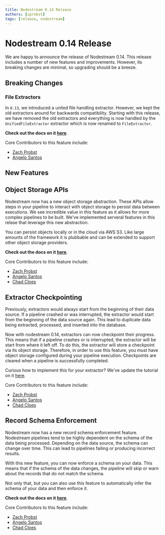 ```yaml
---
title: Nodestream 0.14 Release
authors: [zprobst]
tags: [release, nodestream]
---
```


# Nodestream 0.14 Release

We are happy to announce the release of Nodestream 0.14.
This release includes a number of new features and improvements. 
However, its breaking changes are minimal, so upgrading should be a breeze. 

## Breaking Changes

### File Extractors 

In `0.13`, we introduced a united file handling extractor. However, we kept the old extractors around for backwards compatibility. 
Starting with this release, we have removed the old extractors and everything is now handled by 
the `UnifiedFileExtractor` extractor which is now renamed to `FileExtractor`.

**Check out the docs on it [here](/docs/docs/reference/extractors/#the-file-extractor)**.

Core Contributors to this feature include:
- [Zach Probst](https://github.com/zprobst)
- [Angelo Santos](https://github.com/angelosantos4)

## New Features

## Object Storage APIs 

Nodestream now has a new object storage abstraction. 
These APIs allow steps in your pipeline to interact with object storage to persist data between executions.
We see incredible value in this feature as it allows for more complex pipelines to be built. 
We've implemented serveral features in this relase that leverage this new abstraction. 

You can persist objects locally or in the cloud via AWS S3. 
Like large amounts of the framework it is plubbable and can be extended to support other object storage providers.

**Check out the docs on it [here](/docs/docs/reference/object-storage/)**.

Core Contributors to this feature include:
- [Zach Probst](https://github.com/zprobst)
- [Angelo Santos](https://github.com/angelosantos4)
- [Chad Cloes](https://github.com/ccloes)

## Extractor Checkpointing

Previously, extractors would always start from the beginning of their data source. 
If a pipeline crashed or was interrupted, the extractor would start from the beginning of the data source again. 
This lead to duplicate data being extracted, processed, and inserted into the database. 

Now with nodestream 0.14, extractors can now checkpoint their progress. 
This means that if a pipeline crashes or is interrupted, the extractor will be start from where it left off. 
To do this, the extractor will store a checkpoint via its object storage.
Therefore, in order to use this feature, you must have object storage configured during your pipeline execution.
Checkpoints are cleared when a pipeline is successfully completed.

Curious how to implement this for your extractor? We've update the tutorial on it [here](/docs/docs/tutorials-advanced/new-steps/#creating-an-extractor).


Core Contributors to this feature include:
- [Zach Probst](https://github.com/zprobst)
- [Angelo Santos](https://github.com/angelosantos4)
- [Chad Cloes](https://github.com/ccloes)

## Record Schema Enforcement

Nodestream now has a new record schema enforcement feature.
Nodestream pipelines tend to be highly dependent on the schema of the data being processed. 
Depending on the data source, the schema can change over time. 
This can lead to pipelines failing or producing incorrect results. 

With this new feature, you can now enforce a schema on your data.
This means that if the schema of the data changes, the pipeline will skip or warn about
the records that do not match the schema. 

Not only that, but you can also use this feature to automatically infer the 
schema of your data and then enforce it. 

**Check out the docs on it [here](/docs/docs/reference/filters/)**.

Core Contributors to this feature include:
- [Zach Probst](https://github.com/zprobst)
- [Angelo Santos](https://github.com/angelosantos4)
- [Chad Cloes](https://github.com/ccloes)
